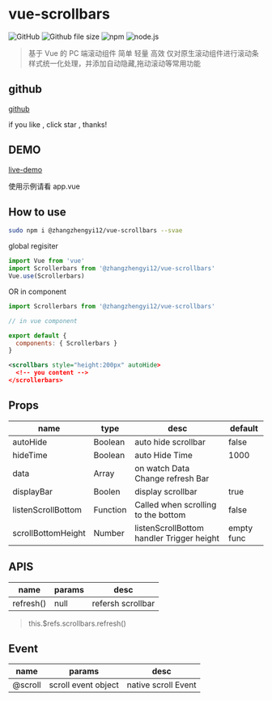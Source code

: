 # vue-scrollbars

![GitHub](https://img.shields.io/github/license/mashape/apistatus.svg) ![Github file size](https://img.shields.io/badge/size-10kb-brightgreen.svg)
![npm](https://img.shields.io/badge/npm-6.4.1-red.svg)
![node.js](https://img.shields.io/badge/node.js-v10.9.0-blue.svg)

> 基于 Vue 的 PC 端滚动组件 简单 轻量 高效
> 仅对原生滚动组件进行滚动条样式统一化处理，并添加自动隐藏,拖动滚动等常用功能

## github

[github](https://github.com/zhangzhengyi12/vue-scrollbars)

if you like , click star , thanks!

## DEMO

[live-demo](http://yinode.tech/vue-scrollbars/)

使用示例请看 app.vue

## How to use

```bash
sudo npm i @zhangzhengyi12/vue-scrollbars --svae
```

global regisiter

```js
import Vue from 'vue'
import Scrollerbars from '@zhangzhengyi12/vue-scrollbars'
Vue.use(Scrollerbars)
```

OR in component

```js
import Scrollerbars from '@zhangzhengyi12/vue-scrollbars'

// in vue component

export default {
  components: { Scrollerbars }
}
```

```xml
<scrollbars style="height:200px" autoHide>
  <!-- you content -->
</scrollerbars>
```

## Props

| name               | type     | desc                                      | default    |
| ------------------ | -------- | ----------------------------------------- | ---------- |
| autoHide           | Boolean  | auto hide scrollbar                       | false      |
| hideTime           | Boolean  | auto Hide Time                            | 1000       |
| data               | Array    | on watch Data Change refresh Bar          |            |
| displayBar         | Boolen   | display scrollbar                         | true       |
| listenScrollBottom | Function | Called when scrolling to the bottom       | false      |
| scrollBottomHeight | Number   | listenScrollBottom handler Trigger height | empty func |

## APIS

| name      | params | desc              |
| --------- | ------ | ----------------- |
| refresh() | null   | refersh scrollbar |

> this.\$refs.scrollbars.refresh()

## Event

| name    | params              | desc                |
| ------- | ------------------- | ------------------- |
| @scroll | scroll event object | native scroll Event |
